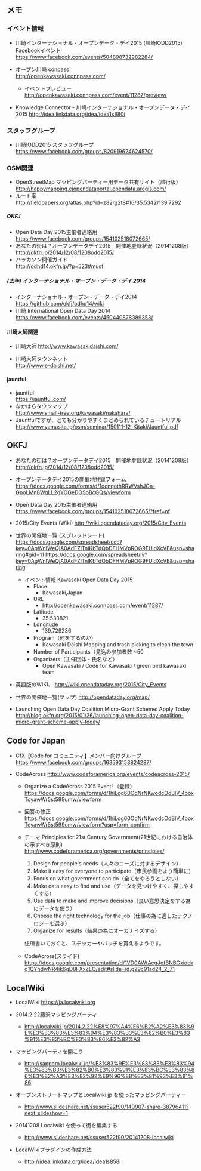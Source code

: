 メモ
----------

### イベント情報

- 川崎インターナショナル・オープンデータ・デイ2015 (川崎IODD2015) Facebookイベント
	<https://www.facebook.com/events/504898732982284/>

- オープン川崎 conpass  
	<http://openkawasaki.connpass.com/>
	- イベントプレビュー  
	<http://openkawasaki.connpass.com/event/11287/preview/>

- Knowledge Connector - 川崎インターナショナル・オープンデータ・デイ2015 
	<http://idea.linkdata.org/idea/idea1s880i>
	
### スタッフグループ

- 川崎IODD2015 スタッフグループ  
	<https://www.facebook.com/groups/820919624624570/>

### OSM関連

- OpenStreetMap マッピングパーティー用データ共有サイト（試行版）  
	<http://happymapping.ejopendataportal.opendata.arcgis.com/>
- ルート案  
	<http://fieldpapers.org/atlas.php?id=z82rg2t8#16/35.5342/139.7292>
	
##### OKFJ

- Open Data Day 2015主催者連絡用  
	<https://www.facebook.com/groups/154102518072665/>
- あなたの街は？オープンデータデイ2015　開催地登録状況（20141208版）  
	<http://okfn.jp/2014/12/08/1208odd2015/>
- ハッカソン開催ガイド  
	<http://odhd14.okfn.jp/?p=523#must>

##### (去年) インターナショナル・オープン・データ・デイ 2014

- インターナショナル・オープン・データ・デイ2014    
	<https://github.com/okfj/odhd14/wiki>
- 川崎 International Open Data Day 2014  
	<https://www.facebook.com/events/450440878389353/>

#### 川崎大師関連

- 川崎大師
  <http://www.kawasakidaishi.com/>

- 川崎大師タウンネット  
	<http://www.e-daishi.net/>

#### jauntful

- jauntful  
	<https://jauntful.com/>
- なかはらタウンマップ  
	<http://www.small-tree.org/kawasaki/nakahara/>
- Jauntfulですが、とても分かりやすくまとめられているチュートリアル
	<http://www.yamasita.jp/osm/seminar/150111-12_Kitaki/Jauntful.pdf>
	

OKFJ
-----------

- あなたの街は？オープンデータデイ2015　開催地登録状況（20141208版）
  http://okfn.jp/2014/12/08/1208odd2015/

- オープンデータデイ2015の開催地登録フォーム
  https://docs.google.com/forms/d/1ocnqothRRWVshJGn-GpoLMn8WqLL2gYOGeDOSoBcGQs/viewform

- Open Data Day 2015主催者連絡用
  https://www.facebook.com/groups/154102518072665/?fref=nf

- 2015/City Events (Wiki)
  http://wiki.opendataday.org/2015/City_Events


- 世界の開催地一覧 (スプレッドシート)
  https://docs.google.com/spreadsheet/ccc?key=0AgWnIWeQjA0AdFZlTnlKbTdQbDFHMVpROG9FUldXcVE&usp=sharing#gid=11
  https://docs.google.com/spreadsheet/lv?key=0AgWnIWeQjA0AdFZlTnlKbTdQbDFHMVpROG9FUldXcVE&usp=sharing

  - イベント情報
    Kawasaki Open Data Day 2015
    + Place
      + Kawasaki,Japan
    + URL
      + http://openkawasaki.connpass.com/event/11287/
    + Latitude
      + 35.533821
    + Longitude
      + 139.729236
    + Program（何をするのか）
      + Kawasaki Daishi Mapping and trash picking to clean the town
    + Number of Participants（見込み参加者数
      ~50
    + Organizers（主催団体・氏名など）
      + Open Kawasaki / Code for Kawasaki / green bird kawasaki team


- 英語版のWIKI、
  http://wiki.opendataday.org/2015/City_Events

- 世界の開催地一覧(マップ)
  http://opendataday.org/map/

- Launching Open Data Day Coalition Micro-Grant Scheme: Apply Today
  http://blog.okfn.org/2015/01/26/launching-open-data-day-coalition-micro-grant-scheme-apply-today/

Code for Japan
--------
- CfX【Code for コミュニティ】メンバー向けグループ
  https://www.facebook.com/groups/163593153824287/

- CodeAcross
  http://www.codeforamerica.org/events/codeacross-2015/
  - Organize a CodeAcross 2015 Event! （登録）
    https://docs.google.com/forms/d/1hiLog60OdNrNKwodcOdBlV_4ooxToyawWr5st599umw/viewform
  - 回答の修正
    https://docs.google.com/forms/d/1hiLog60OdNrNKwodcOdBlV_4ooxToyawWr5st599umw/viewform?usp=form_confirm
  - テーマ
    Principles for 21st Century Government(21世紀における自治体の示すべき原則)
    http://www.codeforamerica.org/governments/principles/
      1. Design for people's needs（人々のニーズに対するデザイン）
      2. Make it easy for everyone to participate（市民参画をより簡単に）
      3. Focus on what government can do（全てをやろうとしない）
      4. Make data easy to find and use（データを見つけやすく、探しやすくする）
      5. Use data to make and improve decisions（良い意思決定をする為にデータを使う）
      6. Choose the right technology for the job（仕事の為に適したテクノロジーを選ぶ）
      7. Organize for results（結果の為にオーガナイズする）

      住所書いておくと、ステッカーやバッヂを貰えるようです。

  - CodeAcross(スライド)
    https://docs.google.com/presentation/d/1VD0AWtAcgJofBNBGxiockq1QYhdwNR4ik6gD8FXxZEQ/edit#slide=id.g29c91ad24_2_71


LocalWiki
-----------

- LocalWiki
	<https://ja.localwiki.org>

- 2014.2.22藤沢マッピングパーティ
	- <http://localwiki.jp/2014.2.22%E8%97%A4%E6%B2%A2%E3%83%9E%E3%83%83%E3%83%94%E3%83%B3%E3%82%B0%E3%83%91%E3%83%BC%E3%83%86%E3%82%A3>

- マッピングパーティを開こう
	- <http://sapporo.localwiki.jp/%E3%83%9E%E3%83%83%E3%83%94%E3%83%B3%E3%82%B0%E3%83%91%E3%83%BC%E3%83%86%E3%82%A3%E3%82%92%E9%96%8B%E3%81%93%E3%81%86>

- オープンストリートマップとLocalwiki.jp を使ったマッピングパーティー
	- <http://www.slideshare.net/ssuser522f90/140907-share-38796411?next_slideshow=1>

- 20141208 Localwiki を使って街を編集する
	- <http://www.slideshare.net/ssuser522f90/20141208-localwiki>

- LocalWikiプラグインの作成方法
	- <http://idea.linkdata.org/idea/idea1s858i>